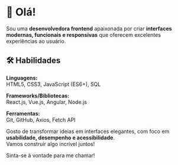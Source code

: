 # 👋 Olá!

Sou uma **desenvolvedora frontend** apaixonada por criar **interfaces modernas, funcionais e responsivas** que oferecem excelentes experiências ao usuário.

## 🛠️ Habilidades

**Linguagens:**  
HTML5, CSS3, JavaScript (ES6+), SQL

**Frameworks/Bibliotecas:**  
React.js, Vue.js, Angular, Node.js

**Ferramentas:**  
Git, GitHub, Axios, Fetch API

Gosto de transformar ideias em interfaces elegantes, com foco em **usabilidade, desempenho e acessibilidade**.  
Vamos construir algo incrível juntos!


Sinta-se à vontade para me chamar!
